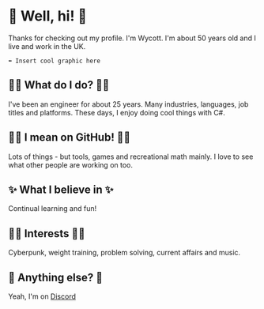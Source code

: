 # 👋 Well, hi! 👋

Thanks for checking out my profile. I'm Wycott. I'm about 50 years old and I live and work in the UK.

`⬅ Insert cool graphic here`

## 🤷‍♂️ What do I do? 🤷‍♂️

I've been an engineer for about 25 years. Many industries, languages, job titles and platforms. These days, I enjoy doing cool things with C#.

## 👨‍💻 I mean on GitHub! 👨‍💻

Lots of things - but tools, games and recreational math mainly. I love to see what other people are working on too.

## ✨ What I believe in ✨

Continual learning and fun!

## 🏋️‍♂️ Interests 🏋️‍♂️

Cyberpunk, weight training, problem solving, current affairs and music.

## 🤔 Anything else? 🤔

Yeah, I'm on [Discord](https://discordapp.com/users/974169867475365888)

